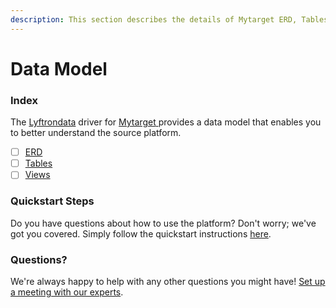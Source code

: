 ```yaml
---
description: This section describes the details of Mytarget ERD, Tables, and Views.
---
```


# Data Model

### Index

The  [Lyftrondata](https://www.lyftrondata.com/) driver for [Mytarget](https://www.lyftrondata.com/integration/mytarget/)[ ](https://www.lyftrondata.com/integration/mytarget/)provides a data model that enables you to better understand the source platform.

* [ ] [ERD](../../../marketing-analytics/mytarget/data-model/erd.md)
* [ ] [Tables](../../../marketing-analytics/mytarget/data-model/tables.md)
* [ ] [Views](../../../marketing-analytics/mytarget/data-model/views.md)

### Quickstart Steps

Do you have questions about how to use the platform? Don't worry; we've got you covered. Simply follow the quickstart instructions [here](../../../../quickstart-steps.md).

### Questions? <a href="#questions" id="questions"></a>

We're always happy to help with any other questions you might have! [Set up a meeting with our experts](https://www.lyftrondata.com/book-a-meeting/).

